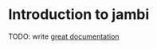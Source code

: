 # Introduction to jambi

TODO: write [great documentation](http://jacobian.org/writing/what-to-write/)
